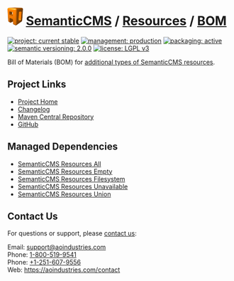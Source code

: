 # [<img src="ao-logo.png" alt="AO Logo" width="35" height="40">](https://github.com/aoindustries) [SemanticCMS](https://github.com/aoindustries/semanticcms) / [Resources](https://github.com/aoindustries/semanticcms-resources) / [BOM](https://github.com/aoindustries/semanticcms-resources-bom)

[![project: current stable](https://semanticcms.com/ao-badges/project-current-stable.svg)](https://aoindustries.com/life-cycle#project-current-stable)
[![management: production](https://semanticcms.com/ao-badges/management-production.svg)](https://aoindustries.com/life-cycle#management-production)
[![packaging: active](https://semanticcms.com/ao-badges/packaging-active.svg)](https://aoindustries.com/life-cycle#packaging-active)  
[![semantic versioning: 2.0.0](https://semanticcms.com/ao-badges/semver-2.0.0.svg)](http://semver.org/spec/v2.0.0.html)
[![license: LGPL v3](https://semanticcms.com/ao-badges/license-lgpl-3.0.svg)](https://www.gnu.org/licenses/lgpl-3.0)

Bill of Materials (BOM) for [additional types of SemanticCMS resources](https://github.com/aoindustries/semanticcms-resources).

## Project Links
* [Project Home](https://semanticcms.com/resources/bom/)
* [Changelog](https://semanticcms.com/resources/bom/changelog)
* [Maven Central Repository](https://search.maven.org/artifact/com.semanticcms/semanticcms-resources-bom)
* [GitHub](https://github.com/aoindustries/semanticcms-resources-bom)

## Managed Dependencies
* [SemanticCMS Resources All](https://github.com/aoindustries/semanticcms-resources-all)
* [SemanticCMS Resources Empty](https://github.com/aoindustries/semanticcms-resources-empty)
* [SemanticCMS Resources Filesystem](https://github.com/aoindustries/semanticcms-resources-filesystem)
* [SemanticCMS Resources Unavailable](https://github.com/aoindustries/semanticcms-resources-unavailable)
* [SemanticCMS Resources Union](https://github.com/aoindustries/semanticcms-resources-union)

## Contact Us
For questions or support, please [contact us](https://aoindustries.com/contact):

Email: [support@aoindustries.com](mailto:support@aoindustries.com)  
Phone: [1-800-519-9541](tel:1-800-519-9541)  
Phone: [+1-251-607-9556](tel:+1-251-607-9556)  
Web: https://aoindustries.com/contact
